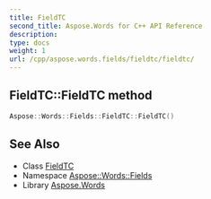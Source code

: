 ```yaml
---
title: FieldTC
second_title: Aspose.Words for C++ API Reference
description: 
type: docs
weight: 1
url: /cpp/aspose.words.fields/fieldtc/fieldtc/
---
```

## FieldTC::FieldTC method




```cpp
Aspose::Words::Fields::FieldTC::FieldTC()
```

## See Also

* Class [FieldTC](../)
* Namespace [Aspose::Words::Fields](../../)
* Library [Aspose.Words](../../../)
